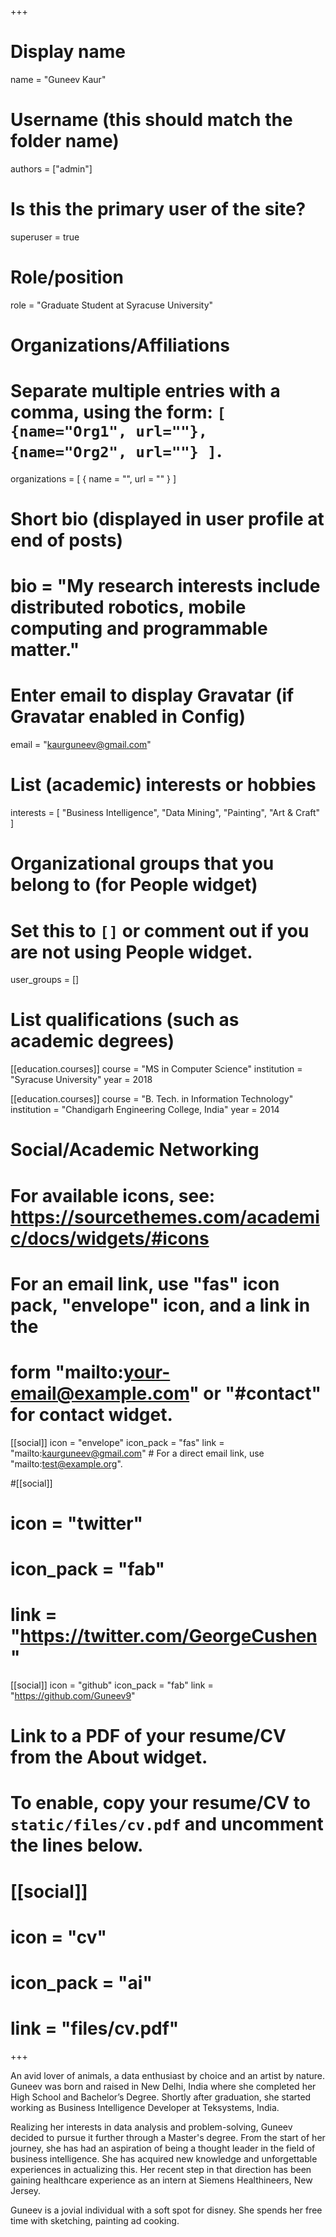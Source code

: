 +++
# Display name
name = "Guneev Kaur"

# Username (this should match the folder name)
authors = ["admin"]

# Is this the primary user of the site?
superuser = true

# Role/position
role = "Graduate Student at Syracuse University"

# Organizations/Affiliations
#   Separate multiple entries with a comma, using the form: `[ {name="Org1", url=""}, {name="Org2", url=""} ]`.
organizations = [ { name = "", url = "" } ]

# Short bio (displayed in user profile at end of posts)
# bio = "My research interests include distributed robotics, mobile computing and programmable matter."

# Enter email to display Gravatar (if Gravatar enabled in Config)
email = "kaurguneev@gmail.com"

# List (academic) interests or hobbies
interests = [
  "Business Intelligence", 
  "Data Mining", 
  "Painting", 
  "Art & Craft" 
]

# Organizational groups that you belong to (for People widget)
#   Set this to `[]` or comment out if you are not using People widget.
user_groups = []

# List qualifications (such as academic degrees)
[[education.courses]]
  course = "MS in Computer Science"
  institution = "Syracuse University"
  year = 2018

[[education.courses]]
  course = "B. Tech. in Information Technology"
  institution = "Chandigarh Engineering College, India"
  year = 2014

# Social/Academic Networking
# For available icons, see: https://sourcethemes.com/academic/docs/widgets/#icons
#   For an email link, use "fas" icon pack, "envelope" icon, and a link in the
#   form "mailto:your-email@example.com" or "#contact" for contact widget.

[[social]]
  icon = "envelope"
  icon_pack = "fas"
  link = "mailto:kaurguneev@gmail.com"  # For a direct email link, use "mailto:test@example.org".

#[[social]]
#  icon = "twitter"
#  icon_pack = "fab"
#  link = "https://twitter.com/GeorgeCushen"

[[social]]
  icon = "github"
  icon_pack = "fab"
  link = "https://github.com/Guneev9"

# Link to a PDF of your resume/CV from the About widget.
# To enable, copy your resume/CV to `static/files/cv.pdf` and uncomment the lines below.
# [[social]]
#   icon = "cv"
#   icon_pack = "ai"
#   link = "files/cv.pdf"

+++

An avid lover of animals, a data enthusiast by choice and an artist by nature. Guneev was born and raised in New Delhi, India where she completed her High School and Bachelor’s Degree. Shortly after graduation, she started working as Business Intelligence Developer at Teksystems, India.  

Realizing her interests in data analysis and problem-solving, Guneev decided to pursue it further through a Master's degree. From the start of her journey, she has had an aspiration of being a thought leader in the field of business intelligence. She has acquired new knowledge and unforgettable experiences in actualizing this. Her recent step in that direction has been gaining healthcare experience as an intern at Siemens Healthineers, New Jersey. 

Guneev is a jovial individual with a soft spot for disney. She spends her free time with sketching, painting ad cooking.
